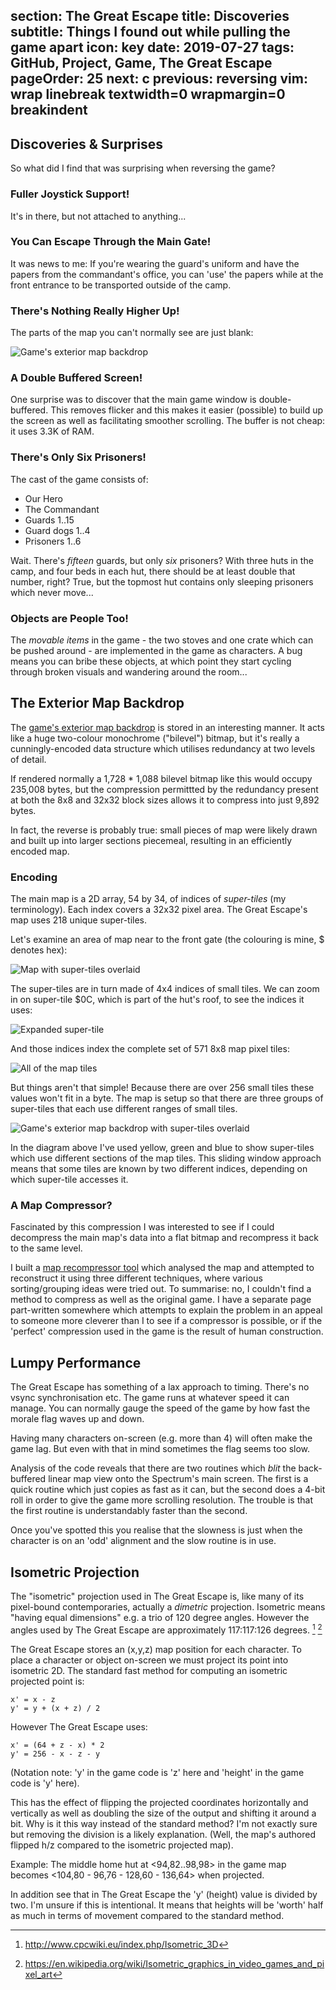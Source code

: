 section: The Great Escape
title: Discoveries
subtitle: Things I found out while pulling the game apart
icon: key
date: 2019-07-27
tags: GitHub, Project, Game, The Great Escape
pageOrder: 25
next: c
previous: reversing
vim: wrap linebreak textwidth=0 wrapmargin=0 breakindent
----

## Discoveries & Surprises

So what did I find that was surprising when reversing the game?

### Fuller Joystick Support!

It's in there, but not attached to anything...

### You Can Escape Through the Main Gate!

It was news to me: If you're wearing the guard's uniform and have the papers from the commandant's office, you can 'use' the papers while at the front entrance to be transported outside of the camp.

### There's Nothing Really Higher Up!

The parts of the map you can't normally see are just blank:

![Game's exterior map backdrop](tge/map.png)

### A Double Buffered Screen!

One surprise was to discover that the main game window is double-buffered. This removes flicker and this makes it easier (possible) to build up the screen as well as facilitating smoother scrolling. The buffer is not cheap: it uses 3.3K of RAM.

### There's Only Six Prisoners!

The cast of the game consists of:

* Our Hero
* The Commandant
* Guards 1..15
* Guard dogs 1..4
* Prisoners 1..6

Wait. There's _fifteen_ guards, but only _six_ prisoners? With three huts in the camp, and four beds in each hut, there should be at least double that number, right? True, but the topmost hut contains only sleeping prisoners which never move...

### Objects are People Too!

The _movable items_ in the game - the two stoves and one crate which can be pushed around - are implemented in the game as characters. A bug means you can bribe these objects, at which point they start cycling through broken visuals and wandering around the room...

## The Exterior Map Backdrop

The [game's exterior map backdrop](http://dpt.github.io/The-Great-Escape/Map.html) is stored in an interesting manner. It acts like a huge two-colour monochrome ("bilevel") bitmap, but it's really a cunningly-encoded data structure which utilises redundancy at two levels of detail.

If rendered normally a 1,728 * 1,088 bilevel bitmap like this would occupy 235,008 bytes, but the compression permittted by the redundancy present at both the 8x8 and 32x32 block sizes allows it to compress into just 9,892 bytes.

In fact, the reverse is probably true: small pieces of map were likely drawn and built up into larger sections piecemeal, resulting in an efficiently encoded map.

### Encoding

The main map is a 2D array, 54 by 34, of indices of _super-tiles_ (my terminology). Each index covers a 32x32 pixel area. The Great Escape's map uses 218 unique super-tiles.

Let's examine an area of map near to the front gate (the colouring is mine, $ denotes hex):

![Map with super-tiles overlaid](tge/map-supertiles.png)

The super-tiles are in turn made of 4x4 indices of small tiles. We can zoom in on super-tile $0C, which is part of the hut's roof, to see the indices it uses:

![Expanded super-tile](tge/map-tiles.png)

And those indices index the complete set of 571 8x8 map pixel tiles:

![All of the map tiles](tge/map-alltiles.png)

But things aren't that simple! Because there are over 256 small tiles these values won't fit in a byte. The map is setup so that there are three groups of super-tiles that each use different ranges of small tiles.

![Game's exterior map backdrop with super-tiles overlaid](tge/map-groups.png)

In the diagram above I've used yellow, green and blue to show super-tiles which use different sections of the map tiles. This sliding window approach means that some tiles are known by two different indices, depending on which super-tile accesses it.

### A Map Compressor?

Fascinated by this compression I was interested to see if I could decompress the main map's data into a flat bitmap and recompress it back to the same level.

I built a [map recompressor tool](https://github.com/dpt/The-Great-Escape/tree/master/tools) which analysed the map and attempted to reconstruct it using three different techniques, where various sorting/grouping ideas were tried out. To summarise: no, I couldn't find a method to compress as well as the original game. I have a separate page part-written somewhere which attempts to explain the problem in an appeal to someone more cleverer than I to see if a compressor is possible, or if the 'perfect' compression used in the game is the result of human construction.

## Lumpy Performance

The Great Escape has something of a lax approach to timing. There's no vsync synchronisation etc. The game runs at whatever speed it can manage. You can normally gauge the speed of the game by how fast the morale flag waves up and down.

Having many characters on-screen (e.g. more than 4) will often make the game lag. But even with that in mind sometimes the flag seems too slow.

Analysis of the code reveals that there are two routines which *blit* the back-buffered linear map view onto the Spectrum's main screen. The first is a quick routine which just copies as fast as it can, but the second does a 4-bit roll in order to give the game more scrolling resolution. The trouble is that the first routine is understandably faster than the second.

Once you've spotted this you realise that the slowness is just when the character is on an 'odd' alignment and the slow routine is in use.


## Isometric Projection

The "isometric" projection used in The Great Escape is, like many of its pixel-bound contemporaries, actually a _dimetric_ projection. Isometric means "having equal dimensions" e.g. a trio of 120 degree angles. However the angles used by The Great Escape are approximately 117:117:126 degrees. [^link1] [^link2]

The Great Escape stores an (x,y,z) map position for each character. To place a character or object on-screen we must project its point into isometric 2D. The standard fast method for computing an isometric projected point is:

    x' = x - z
    y' = y + (x + z) / 2

However The Great Escape uses:

    x' = (64 + z - x) * 2
    y' = 256 - x - z - y

(Notation note: 'y' in the game code is 'z' here and 'height' in the game code is 'y' here).

This has the effect of flipping the projected coordinates horizontally and vertically as well as doubling the size of the output and shifting it around a bit. Why is it this way instead of the standard method? I'm not exactly sure but removing the division is a likely explanation. (Well, the map's authored flipped h/z compared to the isometric projected map).

Example: The middle home hut at <94,82..98,98> in the game map becomes <104,80 - 96,76 - 128,60 - 136,64> when projected.

In addition see that in The Great Escape the 'y' (height) value is divided by two. I'm unsure if this is intentional. It means that heights will be 'worth' half as much in terms of movement compared to the standard method.

[^link1]: http://www.cpcwiki.eu/index.php/Isometric_3D
[^link2]: https://en.wikipedia.org/wiki/Isometric_graphics_in_video_games_and_pixel_art
